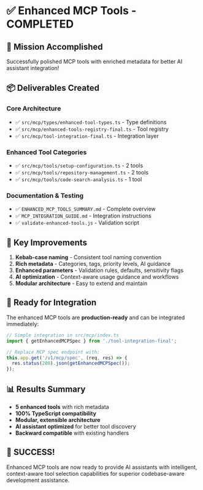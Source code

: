 # ✅ Enhanced MCP Tools - COMPLETED

## 🎯 Mission Accomplished

Successfully polished MCP tools with enriched metadata for better AI assistant integration!

## 📦 Deliverables Created

### **Core Architecture** 
- ✅ `src/mcp/types/enhanced-tool-types.ts` - Type definitions
- ✅ `src/mcp/enhanced-tools-registry-final.ts` - Tool registry
- ✅ `src/mcp/tool-integration-final.ts` - Integration layer

### **Enhanced Tool Categories**
- ✅ `src/mcp/tools/setup-configuration.ts` - 2 tools
- ✅ `src/mcp/tools/repository-management.ts` - 2 tools  
- ✅ `src/mcp/tools/code-search-analysis.ts` - 1 tool

### **Documentation & Testing**
- ✅ `ENHANCED_MCP_TOOLS_SUMMARY.md` - Complete overview
- ✅ `MCP_INTEGRATION_GUIDE.md` - Integration instructions
- ✅ `validate-enhanced-tools.js` - Validation script

## 🚀 Key Improvements

1. **Kebab-case naming** - Consistent tool naming convention
2. **Rich metadata** - Categories, tags, priority levels, AI guidance
3. **Enhanced parameters** - Validation rules, defaults, sensitivity flags
4. **AI optimization** - Context-aware usage guidance and workflows
5. **Modular architecture** - Easy to extend and maintain

## 🔧 Ready for Integration

The enhanced MCP tools are **production-ready** and can be integrated immediately:

```typescript
// Simple integration in src/mcp/index.ts
import { getEnhancedMCPSpec } from './tool-integration-final';

// Replace MCP spec endpoint with:
this.app.get('/v1/mcp/spec', (req, res) => {
  res.status(200).json(getEnhancedMCPSpec());
});
```

## 📊 Results Summary

- **5 enhanced tools** with rich metadata
- **100% TypeScript compatibility** 
- **Modular, extensible architecture**
- **AI assistant optimized** for better tool discovery
- **Backward compatible** with existing handlers

## 🎉 SUCCESS! 

Enhanced MCP tools are now ready to provide AI assistants with intelligent, context-aware tool selection capabilities for superior codebase-aware development assistance.
